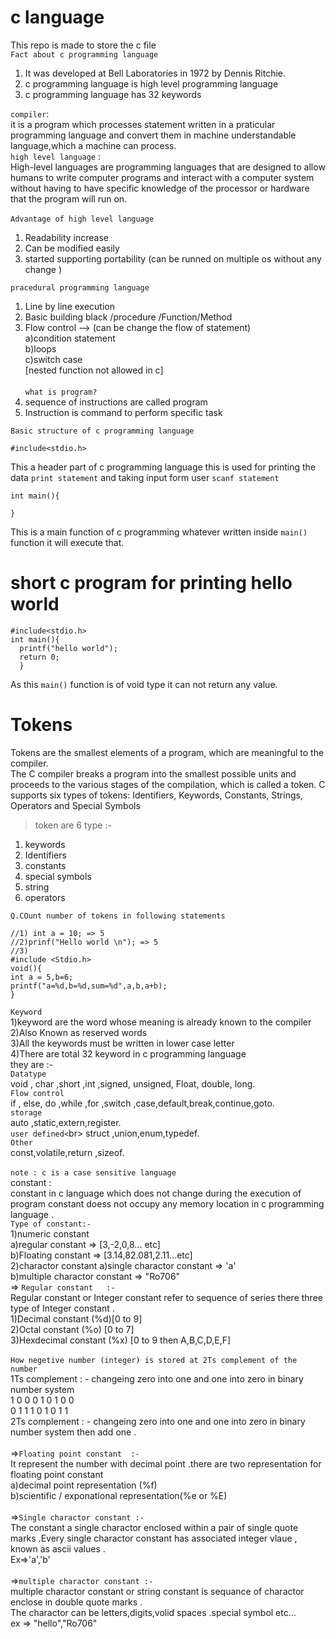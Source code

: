 # c language
This repo is made to store the c file <br>
`Fact about c programming language`<br>
1) It was developed at Bell Laboratories in 1972 by Dennis Ritchie.<br>
2) c programming language is high level programming language <br>
1) c programming language has 32 keywords <br>

`compiler`:<br>
it is a program which processes statement written in a  praticular programming language and convert them in machine understandable language,which a machine can process.<br>
`high level language` :<br>
High-level languages are programming languages that are designed to allow humans to write computer programs and interact with a computer system without having to have specific knowledge of the processor or hardware that the program will run on.<br><br>
`Advantage of high level language `<br>
1) Readability increase <br>
2) Can be modified easily <br>
3) started supporting portability (can be runned on multiple os without any change )<br>

`pracedural programming language`
1) Line by line execution <br>
2) Basic building black /procedure /Function/Method <br>
3) Flow control --> (can be change the flow of statement)<br>
    a)condition statement<br>
    b)loops<br>
    c)switch case<br>
   [nested function not allowed in c]<br><br>
`what is program?`
1) sequence of instructions are called program <br>
2) Instruction is command to perform specific task<br>

`Basic structure of c programming language `
``` shell
#include<stdio.h>
```
This a header part of c programming language this is used for printing the data `print statement` and taking input form user `scanf statement` 
``` shell
int main(){

}
```
This is a main function of c programming whatever written inside `main()` function it will execute that.

# short c program for printing hello world
```shell
#include<stdio.h>
int main(){
  printf("hello world");
  return 0;
  }
```
As this `main()` function is of void type it can not return any value.
# Tokens
Tokens are the smallest elements of a program, which are meaningful to the compiler.<br>
The C compiler breaks a program into the smallest possible units and proceeds to the various stages of the compilation,
which is called a token. C supports six types of tokens: Identifiers, Keywords, Constants, Strings, Operators and Special Symbols<br>
> token are 6 type :- <br> 
1) keywords <br>
2) Identifiers <br>
3) constants <br>
4) special symbols <br>
5) string <br>
6) operators <br>

`Q.COunt number of tokens in following statements`
```
//1) int a = 10; => 5
//2)prinf("Hello world \n"); => 5
//3)
#include <Stdio.h>
void(){
int a = 5,b=6;
printf("a=%d,b=%d,sum=%d",a,b,a+b);
}

```
`Keyword`<br>
1)keyword are the word whose meaning is already known to the compiler<br>
2)Also Known as reserved words<br>
3)All the keywords must be written in lower case letter<br>
4)There are total 32 keyword in c programming language <br>
they are :-<br>
`Datatype`<br>
void , char ,short ,int ,signed, unsigned, Float, double, long.<br>
`Flow control`<br>
if , else, do ,while ,for ,switch ,case,default,break,continue,goto.<br>
`storage`<br>
auto ,static,extern,register.<br>
`user defined<`br>
struct ,union,enum,typedef.<br>
`Other  `<br>
const,volatile,return ,sizeof.<br>
<br>
`note : c is a case sensitive language`<br>
constant :<br>
constant in c language which does not change during the execution of program constant doess not occupy any memory location in c programming language .<br>
`Type of constant:-   `<br>
1)numeric constant <br>
 a)regular constant => [3,-2,0,8... etc]<br>
 b)Floating constant => [3.14,82.081,2.11...etc]<br>
2)charactor constant 
 a)single charactor constant => 'a' <br>
 b)multiple charactor constant => "Ro706" <br>
=> `Regular constant   :- `<br>
Regular constant or Integer constant refer to sequence of series there three type of Integer constant .<br>
1)Decimal constant (%d)[0 to 9] <br>
2)Octal constant (%o) [0 to 7]<br>
3)Hexdecimal constant (%x) [0 to 9 then A,B,C,D,E,F]<br>
<br>
`How negetive number (integer) is stored at 2Ts complement of the number `<br>
1Ts complement : - changeing zero into  one and one into zero in binary number system <br>
1 0 0 0 1 0 1 0 0<br>
0 1 1 1 0 1 0 1 1<br>
2Ts complement : - changeing zero into  one and one into zero in binary number system then add one .
<br>
<br>
=>`Floating point constant  :-`<br>
It represent the number with decimal point .there are two representation for floating point constant <br>
a)decimal point representation (%f)<br>
b)scientific / exponational representation(%e or %E)<br>
<br>
=>`Single charactor constant :-`<br>
The constant a single charactor enclosed within a pair of single quote marks .Every single charactor constant has associated integer vlaue , known as ascii values .<br>
Ex=>'a','b'
<br><br>
=>`multiple charactor constant :-`<br>
multiple charactor constant or string constant is sequance of charactor enclose in double quote marks .<br>
The charactor can be letters,digits,volid spaces .special symbol etc...<br>
ex => "hello","Ro706"
